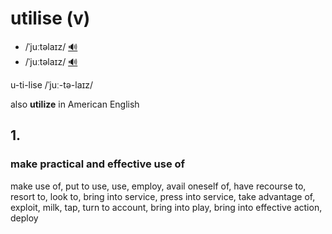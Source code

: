 # utilise (v)

- /ˈjuːtəlaɪz/ [🔊](https://www.oxfordlearnersdictionaries.com/media/english/uk_pron/u/uti/utili/utilize__gb_3.mp3)
- /ˈjuːtəlaɪz/ [🔊](https://www.oxfordlearnersdictionaries.com/media/english/us_pron/u/uti/utili/utilize__us_1.mp3)

u-ti-lise /ˈjuː-tə-laɪz/

also **utilize** in American English

## 1.

### make practical and effective use of

make use of, put to use, use, employ, avail oneself of, have recourse to, resort to, look to, bring into service, press into service, take advantage of, exploit, milk, tap, turn to account, bring into play, bring into effective action, deploy